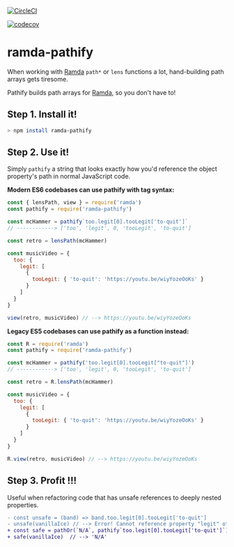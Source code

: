 [![CircleCI](https://circleci.com/gh/jesdavpet/ramda-pathify.svg?style=svg)](https://circleci.com/gh/jesdavpet/ramda-pathify)

[![codecov](https://codecov.io/gh/jesdavpet/ramda-pathify/branch/master/graph/badge.svg)](https://codecov.io/gh/jesdavpet/ramda-pathify)


ramda-pathify
=============

When working with [Ramda](http://ramdajs.com/) `path*` or `lens` functions a lot, hand-building path arrays gets tiresome.

Pathify builds path arrays for [Ramda](http://ramdajs.com/), so you don't have to!



Step 1. Install it!
-------------------
```bash
> npm install ramda-pathify
```



Step 2. Use it!
---------------
Simply `pathify` a string that looks exactly how you'd reference the object property's path in normal JavaScript code.

**Modern ES6 codebases can use pathify with tag syntax:**

```javascript
const { lensPath, view } = require('ramda')
const pathify = require('ramda-pathify')

const mcHammer = pathify`too.legit[0].tooLegit['to-quit']`
// ------------> ['too', 'legit', 0, 'tooLegit', 'to-quit']

const retro = lensPath(mcHammer)

const musicVideo = {
  too: {
    legit: [
      {
        tooLegit: { 'to-quit': 'https://youtu.be/wiyYozeOoKs' }
      }
    ]
  }
}

view(retro, musicVideo) // --> https://youtu.be/wiyYozeOoKs
```

**Legacy ES5 codebases can use pathify as a function instead:**

```javascript
const R = require('ramda')
const pathify = require('ramda-pathify')

const mcHammer = pathify('too.legit[0].tooLegit["to-quit"]')
// ------------> ['too', 'legit', 0, 'tooLegit', 'to-quit']

const retro = R.lensPath(mcHammer)

const musicVideo = {
  too: {
    legit: [
      {
        tooLegit: { 'to-quit': 'https://youtu.be/wiyYozeOoKs' }
      }
    ]
  }
}

R.view(retro, musicVideo) // --> https://youtu.be/wiyYozeOoKs
```



Step 3. Profit !!!
------------------

Useful when refactoring code that has unsafe references to deeply nested properties.

```diff
- const unsafe = (band) => band.too.legit[0].tooLegit['to-quit']
- unsafe(vanillaIce) // --> Error! Cannot reference property "legit" of undefined.
+ const safe = pathOr(`N/A`, pathify`too.legit[0].tooLegit['to-quit']`)
+ safe(vanillaIce)  // --> 'N/A'
```
